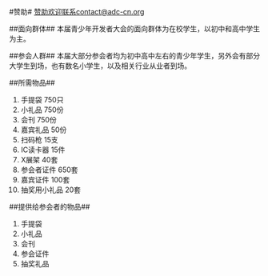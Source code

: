 #赞助#
赞助欢迎联系contact@adc-cn.org

##面向群体##
本届青少年开发者大会的面向群体为在校学生，以初中和高中学生为主。

##参会人群##
本届大部分参会者均为初中高中左右的青少年学生，另外会有部分大学生到场，也有数名小学生，以及相关行业从业者到场。

##所需物品##
1. 手提袋		    750只
2. 小礼品		    750份
3. 会刊			    750份
4. 嘉宾礼品		    50份
5. 扫码枪		    15支
6. IC读卡器		    15件
7. X展架			    40套
8. 参会者证件		    650套
9. 嘉宾证件		    100套
10. 抽奖用小礼品		20套


##提供给参会者的物品##
1. 手提袋
2. 小礼品
3. 会刊
4. 参会证件
5. 抽奖礼品
